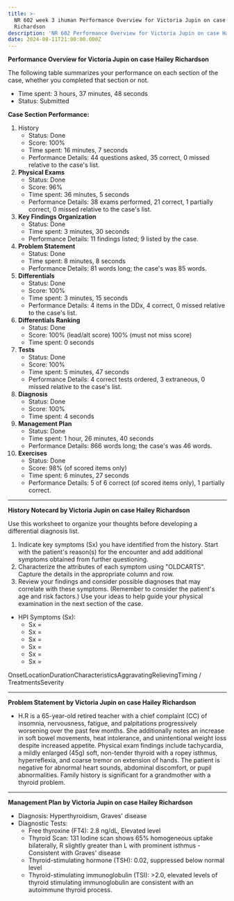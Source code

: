 ```yaml
---
title: >-
  NR 602 week 3 ihuman Performance Overview for Victoria Jupin on case Hailey
  Richardson 
description: 'NR 602 Performance Overview for Victoria Jupin on case Hailey Richardson '
date: 2024-08-11T21:00:00.000Z
---
```


**Performance Overview for Victoria Jupin on case Hailey Richardson**

The following table summarizes your performance on each section of the case, whether you completed that section or not.

* Time spent: 3 hours, 37 minutes, 48 seconds
* Status: Submitted

**Case Section Performance:**

1. History
   * Status: Done
   * Score: 100%
   * Time spent: 16 minutes, 7 seconds
   * Performance Details: 44 questions asked, 35 correct, 0 missed relative to the case's list.
2. **Physical Exams**
   * Status: Done
   * Score: 96%
   * Time spent: 36 minutes, 5 seconds
   * Performance Details: 38 exams performed, 21 correct, 1 partially correct, 0 missed relative to the case's list.
3. **Key Findings Organization**
   * Status: Done
   * Time spent: 3 minutes, 30 seconds
   * Performance Details: 11 findings listed; 9 listed by the case.
4. **Problem Statement**
   * Status: Done
   * Time spent: 8 minutes, 8 seconds
   * Performance Details: 81 words long; the case's was 85 words.
5. **Differentials**
   * Status: Done
   * Score: 100%
   * Time spent: 3 minutes, 15 seconds
   * Performance Details: 4 items in the DDx, 4 correct, 0 missed relative to the case's list.
6. **Differentials Ranking**
   * Status: Done
   * Score: 100% (lead/alt score) 100% (must not miss score)
   * Time spent: 0 seconds
7. **Tests**
   * Status: Done
   * Score: 100%
   * Time spent: 5 minutes, 47 seconds
   * Performance Details: 4 correct tests ordered, 3 extraneous, 0 missed relative to the case's list.
8. **Diagnosis**
   * Status: Done
   * Score: 100%
   * Time spent: 4 seconds
9. **Management Plan**
   * Status: Done
   * Time spent: 1 hour, 26 minutes, 40 seconds
   * Performance Details: 866 words long; the case's was 46 words.
10. **Exercises**
    * Status: Done
    * Score: 98% (of scored items only)
    * Time spent: 6 minutes, 27 seconds
    * Performance Details: 5 of 6 correct (of scored items only), 1 partially correct.

***

**History Notecard by Victoria Jupin on case Hailey Richardson**

Use this worksheet to organize your thoughts before developing a differential diagnosis list.

1. Indicate key symptoms (Sx) you have identified from the history. Start with the patient's reason(s) for the encounter and add additional symptoms obtained from further questioning.
2. Characterize the attributes of each symptom using "OLDCARTS". Capture the details in the appropriate column and row.
3. Review your findings and consider possible diagnoses that may correlate with these symptoms. (Remember to consider the patient's age and risk factors.) Use your ideas to help guide your physical examination in the next section of the case.

* HPI Symptoms (Sx):
  * Sx =
  * Sx =
  * Sx =
  * Sx =
  * Sx =
  * Sx =

OnsetLocationDurationCharacteristicsAggravatingRelievingTiming / TreatmentsSeverity

***

**Problem Statement by Victoria Jupin on case Hailey Richardson**

* H.R is a 65-year-old retired teacher with a chief complaint (CC) of insomnia, nervousness, fatigue, and palpitations progressively worsening over the past few months. She additionally notes an increase in soft bowel movements, heat intolerance, and unintentional weight loss despite increased appetite. Physical exam findings include tachycardia, a mildly enlarged (45g) soft, non-tender thyroid with a ropey isthmus, hyperreflexia, and coarse tremor on extension of hands. The patient is negative for abnormal heart sounds, abdominal discomfort, or pupil abnormalities. Family history is significant for a grandmother with a thyroid problem.

***

**Management Plan by Victoria Jupin on case Hailey Richardson**

* Diagnosis: Hyperthyroidism, Graves' disease
* Diagnostic Tests:
  * Free thyroxine (FT4): 2.8 ng/dL, Elevated level
  * Thyroid Scan: 131 Iodine scan shows 65% homogeneous uptake bilaterally, R slightly greater than L with prominent isthmus - Consistent with Graves' disease
  * Thyroid-stimulating hormone (TSH): 0.02, suppressed below normal level
  * Thyroid-stimulating immunoglobulin (TSI): >2.0, elevated levels of thyroid stimulating immunoglobulin are consistent with an autoimmune thyroid process.
